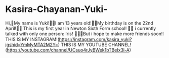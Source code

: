# Kasira-Chayanan-Yuki-
Hi,:wave:My name is Yuki!:carousel_horse::sparkling_heart:I am 13 years old!:love_hotel::sparkles:My birthday is on the 22nd April!:star2::seal:
This is my first year in Newton Sixth Form school! :teddy_bear::love_you_gesture: i currently talked with only one person: Iris! :fairy_woman::sparkles:But i hope to make more friends soon!:grey_exclamation:
THIS IS MY INSTAGRAM!(https://instagram.com/kasira_yuki?igshid=YmMyMTA2M2Y=)
THIS IS MY YOUTUBE CHANNEL!(https://youtube.com/channel/UCsuo4rJyBWek1bTBeIx3l-A)
